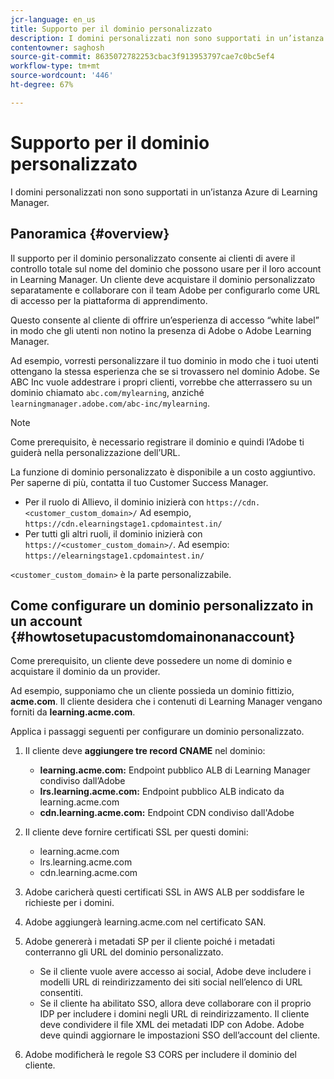```yaml
---
jcr-language: en_us
title: Supporto per il dominio personalizzato
description: I domini personalizzati non sono supportati in un’istanza Azure di Learning Manager.
contentowner: saghosh
source-git-commit: 8635072782253cbac3f913953797cae7c0bc5ef4
workflow-type: tm+mt
source-wordcount: '446'
ht-degree: 67%

---
```




# Supporto per il dominio personalizzato

I domini personalizzati non sono supportati in un’istanza Azure di Learning Manager.

## Panoramica {#overview}

Il supporto per il dominio personalizzato consente ai clienti di avere il controllo totale sul nome del dominio che possono usare per il loro account in Learning Manager. Un cliente deve acquistare il dominio personalizzato separatamente e collaborare con il team Adobe per configurarlo come URL di accesso per la piattaforma di apprendimento.

Questo consente al cliente di offrire un’esperienza di accesso “white label” in modo che gli utenti non notino la presenza di Adobe o Adobe Learning Manager.

Ad esempio, vorresti personalizzare il tuo dominio in modo che i tuoi utenti ottengano la stessa esperienza che se si trovassero nel dominio Adobe. Se ABC Inc vuole addestrare i propri clienti, vorrebbe che atterrassero su un dominio chiamato `abc.com/mylearning`, anziché `learningmanager.adobe.com/abc-inc/mylearning`.

>[!NOTE]
>
>Come prerequisito, è necessario registrare il dominio e quindi l’Adobe ti guiderà nella personalizzazione dell’URL.


La funzione di dominio personalizzato è disponibile a un costo aggiuntivo. Per saperne di più, contatta il tuo Customer Success Manager.

* Per il ruolo di Allievo, il dominio inizierà con `https://cdn.<customer_custom_domain>/` Ad esempio, `https://cdn.elearningstage1.cpdomaintest.in/`
* Per tutti gli altri ruoli, il dominio inizierà con `https://<customer_custom_domain>/`. Ad esempio: `https://elearningstage1.cpdomaintest.in/`

`<customer_custom_domain>` è la parte personalizzabile.

## Come configurare un dominio personalizzato in un account {#howtosetupacustomdomainonanaccount}

Come prerequisito, un cliente deve possedere un nome di dominio e acquistare il dominio da un provider.

Ad esempio, supponiamo che un cliente possieda un dominio fittizio, **acme.com**. Il cliente desidera che i contenuti di Learning Manager vengano forniti da **learning.acme.com**.

Applica i passaggi seguenti per configurare un dominio personalizzato.

1. Il cliente deve **aggiungere tre record CNAME** nel dominio:

   * **learning.acme.com:** Endpoint pubblico ALB di Learning Manager condiviso dall’Adobe
   * **lrs.learning.acme.com:** Endpoint pubblico ALB indicato da learning.acme.com
   * **cdn.learning.acme.com:** Endpoint CDN condiviso dall&#39;Adobe

1. Il cliente deve fornire certificati SSL per questi domini:

   * learning.acme.com
   * lrs.learning.acme.com
   * cdn.learning.acme.com

1. Adobe caricherà questi certificati SSL in AWS ALB per soddisfare le richieste per i domini.
1. Adobe aggiungerà learning.acme.com nel certificato SAN.
1. Adobe genererà i metadati SP per il cliente poiché i metadati conterranno gli URL del dominio personalizzato.

   * Se il cliente vuole avere accesso ai social, Adobe deve includere i modelli URL di reindirizzamento dei siti social nell’elenco di URL consentiti.
   * Se il cliente ha abilitato SSO, allora deve collaborare con il proprio IDP per includere i domini negli URL di reindirizzamento. Il cliente deve condividere il file XML dei metadati IDP con Adobe. Adobe deve quindi aggiornare le impostazioni SSO dell’account del cliente.

1. Adobe modificherà le regole S3 CORS per includere il dominio del cliente.
